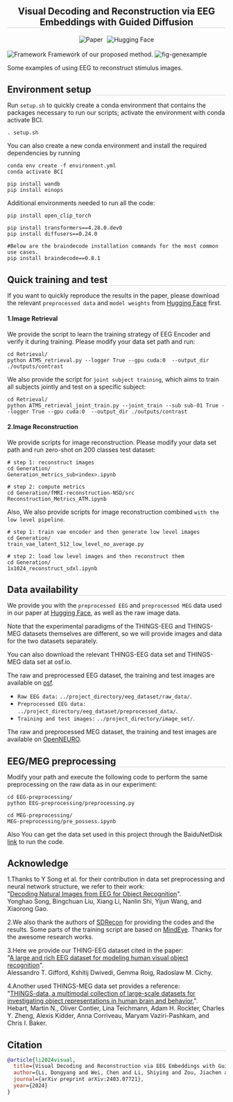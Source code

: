 <div align="center">

<h2 style="border-bottom: 1px solid lightgray;">Visual Decoding and Reconstruction via EEG Embeddings with Guided Diffusion</h2>

<!-- Badges and Links Section -->
<div style="display: flex; align-items: center; justify-content: center;">

<a href='https://arxiv.org/pdf/2403.07721' style="text-decoration: none; margin-right: 10px;">
    <img alt="Paper" src="http://img.shields.io/badge/Paper-arxiv.2403.07721-B31B1B.svg">
</a>

<a href='https://huggingface.co/' style="text-decoration: none;">
    <img alt="Hugging Face" src="https://img.shields.io/badge/EEG%20Image%20decode-%F0%9F%A4%97%20Hugging%20Face-blue">
</a>


</div>

<br/>

</div>


<!-- 
<img src="bs=16_test_acc.png" alt="Framework" style="max-width: 90%; height: auto;"/> -->
<!-- 
<img src="test_acc.png" alt="Framework" style="max-width: 90%; height: auto;"/> -->

<!-- As the training epochs increases, the test set accuracy of different methods. (Top: batchsize is 16. Bottom: batchsize is 1024) -->

<!-- 
<img src="temporal_analysis.png" alt="Framework" style="max-width: 90%; height: auto;"/>
Examples of growing window image reconstruction with 5 different random seeds. -->


<img src="framework.png" alt="Framework" style="max-width: 100%; height: auto;"/>
Framework of our proposed method.




<!--  -->
<img src="fig-genexample.png" alt="fig-genexample" style="max-width: 90%; height: auto;"/>  

Some examples of using EEG to reconstruct stimulus images.





<!-- ## Environment setup -->
<h2 style="border-bottom: 1px solid lightgray; margin-bottom: 5px;">Environment setup</h2>

Run ``setup.sh`` to quickly create a conda environment that contains the packages necessary to run our scripts; activate the environment with conda activate BCI.




```
. setup.sh
```
You can also create a new conda environment and install the required dependencies by running
```
conda env create -f environment.yml
conda activate BCI

pip install wandb
pip install einops
```
Additional environments needed to run all the code:
```
pip install open_clip_torch

pip install transformers==4.28.0.dev0
pip install diffusers==0.24.0

#Below are the braindecode installation commands for the most common use cases.
pip install braindecode==0.8.1
```
<!-- ## Quick training and test  -->
<h2 style="border-bottom: 1px solid lightgray; margin-bottom: 5px;">Quick training and test</h2>

If you want to quickly reproduce the results in the paper, please download the relevant ``preprocessed data`` and ``model weights`` from [Hugging Face](https://huggingface.co/datasets/LidongYang/EEG_Image_decode) first.
#### 1.Image Retrieval
We provide the script to learn the training strategy of EEG Encoder and verify it during training. Please modify your data set path and run:
```
cd Retrieval/
python ATMS_retrieval.py --logger True --gpu cuda:0  --output_dir ./outputs/contrast
```
We also provide the script for ``joint subject training``, which aims to train all subjects jointly and test on a specific subject:
```
cd Retrieval/
python ATMS_retrieval_joint_train.py --joint_train --sub sub-01 True --logger True --gpu cuda:0  --output_dir ./outputs/contrast
```
#### 2.Image Reconstruction
We provide scripts for image reconstruction. Please modify your data set path and run zero-shot on 200 classes test dataset:
```
# step 1: reconstruct images
cd Generation/
Generation_metrics_sub<index>.ipynb

# step 2: compute metrics
cd Generation/fMRI-reconstruction-NSD/src
Reconstruction_Metrics_ATM.ipynb
```
Also, We also provide scripts for image reconstruction combined ``with the low level pipeline``.
```
# step 1: train vae encoder and then generate low level images
cd Generation/
train_vae_latent_512_low_level_no_average.py

# step 2: load low level images and then reconstruct them
cd Generation/
1x1024_reconstruct_sdxl.ipynb
```

<!-- ## Data availability -->
<h2 style="border-bottom: 1px solid lightgray; margin-bottom: 5px;">Data availability</h2>

We provide you with the ``preprocessed EEG`` and ``preprocessed MEG`` data used in our paper at [Hugging Face](https://huggingface.co/datasets/LidongYang/EEG_Image_decode), as well as the raw image data.


Note that the experimental paradigms of the THINGS-EEG and THINGS-MEG datasets themselves are different, so we will provide images and data for the two datasets separately.

You can also download the relevant THINGS-EEG data set and THINGS-MEG data set at osf.io.

The raw and preprocessed EEG dataset, the training and test images are available on [osf](https://osf.io/3jk45/).
- ``Raw EEG data:`` `../project_directory/eeg_dataset/raw_data/`.
- ``Preprocessed EEG data:`` `../project_directory/eeg_dataset/preprocessed_data/`.
- ``Training and test images:`` `../project_directory/image_set/`.


The raw and preprocessed MEG dataset, the training and test images are available on [OpenNEURO](https://openneuro.org/datasets/ds004212/versions/2.0.0).





<!-- ## EEG/MEG preprocessing -->
<h2 style="border-bottom: 1px solid lightgray; margin-bottom: 5px;">EEG/MEG preprocessing</h2>


Modify your path and execute the following code to perform the same preprocessing on the raw data as in our experiment:
```
cd EEG-preprocessing/
python EEG-preprocessing/preprocessing.py
```

```
cd MEG-preprocessing/
MEG-preprocessing/pre_possess.ipynb
```
Also You can get the data set used in this project through the BaiduNetDisk [link](https://pan.baidu.com/s/1-1hgpoi4nereLVqE4ylE_g?pwd=nid5) to run the code.

<!-- ## Acknowledge -->
<h2 style="border-bottom: 1px solid lightgray; margin-bottom: 5px;">Acknowledge</h2>

1.Thanks to Y Song et al. for their contribution in data set preprocessing and neural network structure, we refer to their work:</br>"[Decoding Natural Images from EEG for Object Recognition](https://arxiv.org/pdf/2308.13234.pdf)".</br> Yonghao Song, Bingchuan Liu, Xiang Li, Nanlin Shi, Yijun Wang, and Xiaorong Gao. 

2.We also thank the authors of [SDRecon](https://github.com/yu-takagi/StableDiffusionReconstruction) for providing the codes and the results. Some parts of the training script are based on [MindEye](https://medarc-ai.github.io/mindeye/). Thanks for the awesome research works.

3.Here we provide our THING-EEG dataset cited in the paper:</br>"[A large and rich EEG dataset for modeling human visual object recognition](https://www.sciencedirect.com/science/article/pii/S1053811922008758?via%3Dihub)".</br>
Alessandro T. Gifford, Kshitij Dwivedi, Gemma Roig, Radoslaw M. Cichy.


4.Another used THINGS-MEG data set provides a reference:</br>"[THINGS-data, a multimodal collection of large-scale datasets for investigating object representations in human brain and behavior.](https://elifesciences.org/articles/82580.pdf)".</br> Hebart, Martin N., Oliver Contier, Lina Teichmann, Adam H. Rockter, Charles Y. Zheng, Alexis Kidder, Anna Corriveau, Maryam Vaziri-Pashkam, and Chris I. Baker.



<!-- ## Citation -->
<h2 style="border-bottom: 1px solid lightgray; margin-bottom: 5px;">Citation</h2>

```bibtex
@article{li2024visual,
  title={Visual Decoding and Reconstruction via EEG Embeddings with Guided Diffusion},
  author={Li, Dongyang and Wei, Chen and Li, Shiying and Zou, Jiachen and Liu, Quanying},
  journal={arXiv preprint arXiv:2403.07721},
  year={2024}
}
```
